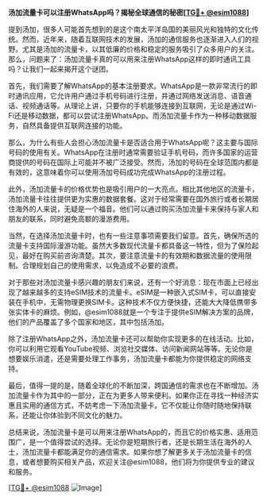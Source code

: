 **汤加流量卡可以注册WhatsApp吗？揭秘全球通信的秘密[[TG💪+ @esim1088](https://t.me/s/esim1088)]**

提到汤加，很多人可能首先想到的是这个南太平洋岛国的美丽风光和独特的文化传统。然而，近年来，随着互联网技术的发展，汤加的通信服务也逐渐进入人们的视野。尤其是汤加的流量卡，以其低廉的价格和稳定的服务吸引了众多用户的关注。那么，问题来了：汤加流量卡真的可以用来注册WhatsApp这样的即时通讯工具吗？让我们一起来揭开这个谜团。

首先，我们需要了解WhatsApp的基本注册要求。WhatsApp是一款非常流行的即时通讯应用，它允许用户通过手机号码进行注册，并通过网络发送消息、语音通话、视频通话等。从理论上讲，只要你的手机能够连接到互联网，无论是通过Wi-Fi还是移动数据，都可以尝试注册WhatsApp。而汤加流量卡作为一种移动数据服务，自然具备提供互联网连接的功能。

那么，为什么有些人会担心汤加流量卡是否适合用于WhatsApp呢？这主要与国际号码的使用有关。WhatsApp在注册时通常需要验证手机号码，而许多国家的运营商提供的号码在国际上可能并不被广泛接受。然而，汤加的号码在全球范围内都是有效的，这意味着你可以使用汤加号码成功完成WhatsApp的注册过程。

此外，汤加流量卡的价格优势也是吸引用户的一大亮点。相比其他地区的流量卡，汤加流量卡往往提供更为实惠的数据套餐。这对于经常需要在国外旅行或者长期居住海外的人来说，无疑是一个福音。他们可以通过购买汤加流量卡来保持与家人和朋友的联系，同时避免高额的漫游费用。

当然，在选择汤加流量卡时，也有一些注意事项需要我们留意。首先，确保所选的流量卡支持国际漫游功能。虽然大多数现代流量卡都具备这一特性，但为了保险起见，最好在购买前咨询清楚。其次，要注意流量卡的有效期和数据流量的使用限制。合理规划自己的使用需求，以免造成不必要的浪费。

对于那些对汤加流量卡感兴趣的朋友们来说，还有一个好消息：现在市面上已经出现了越来越多的支持eSIM技术的流量卡。eSIM是一种嵌入式SIM卡，可以直接安装在手机中，无需物理更换SIM卡。这种技术不仅方便快捷，还能大大降低携带多张实体卡的麻烦。例如，@esim1088就是一个专注于提供eSIM解决方案的品牌，他们的产品覆盖了多个国家和地区，其中包括汤加。

除了注册WhatsApp之外，汤加流量卡还可以帮助你实现更多的在线活动。比如，你可以利用它观看YouTube视频、浏览社交媒体、访问新闻网站等等。无论你是想要娱乐消遣，还是需要处理工作事务，汤加流量卡都能为你提供稳定的网络支持。

最后，值得一提的是，随着全球化的不断加深，跨国通信的需求也在不断增加。汤加流量卡作为其中的一部分，正在为更多人带来便利。如果你正在寻找一种经济实惠且实用的通信方式，不妨考虑一下汤加流量卡。它不仅能让你随时随地保持联系，还能让你体验到不同文化的魅力。

总结来说，汤加流量卡是可以用来注册WhatsApp的，而且它的价格实惠、适用范围广，是一个值得尝试的选择。无论你是短期旅行者，还是长期生活在海外的人士，汤加流量卡都能满足你的通信需求。如果你想了解更多关于汤加流量卡的信息，或者想要购买相关产品，欢迎关注@esim1088，他们将为你提供专业的建议和服务。

[[TG💪+ @esim1088](https://t.me/s/esim1088) ![Image](https://i.postimg.cc/4NQfJmqS/Snipaste-2025-05-13-00-14-12.png)]